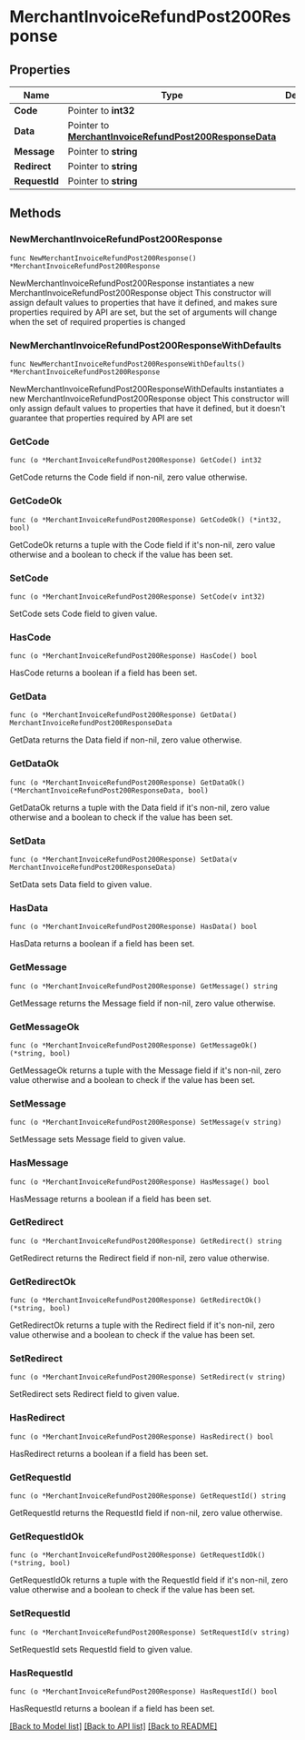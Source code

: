 # MerchantInvoiceRefundPost200Response

## Properties

Name | Type | Description | Notes
------------ | ------------- | ------------- | -------------
**Code** | Pointer to **int32** |  | [optional] 
**Data** | Pointer to [**MerchantInvoiceRefundPost200ResponseData**](MerchantInvoiceRefundPost200ResponseData.md) |  | [optional] 
**Message** | Pointer to **string** |  | [optional] 
**Redirect** | Pointer to **string** |  | [optional] 
**RequestId** | Pointer to **string** |  | [optional] 

## Methods

### NewMerchantInvoiceRefundPost200Response

`func NewMerchantInvoiceRefundPost200Response() *MerchantInvoiceRefundPost200Response`

NewMerchantInvoiceRefundPost200Response instantiates a new MerchantInvoiceRefundPost200Response object
This constructor will assign default values to properties that have it defined,
and makes sure properties required by API are set, but the set of arguments
will change when the set of required properties is changed

### NewMerchantInvoiceRefundPost200ResponseWithDefaults

`func NewMerchantInvoiceRefundPost200ResponseWithDefaults() *MerchantInvoiceRefundPost200Response`

NewMerchantInvoiceRefundPost200ResponseWithDefaults instantiates a new MerchantInvoiceRefundPost200Response object
This constructor will only assign default values to properties that have it defined,
but it doesn't guarantee that properties required by API are set

### GetCode

`func (o *MerchantInvoiceRefundPost200Response) GetCode() int32`

GetCode returns the Code field if non-nil, zero value otherwise.

### GetCodeOk

`func (o *MerchantInvoiceRefundPost200Response) GetCodeOk() (*int32, bool)`

GetCodeOk returns a tuple with the Code field if it's non-nil, zero value otherwise
and a boolean to check if the value has been set.

### SetCode

`func (o *MerchantInvoiceRefundPost200Response) SetCode(v int32)`

SetCode sets Code field to given value.

### HasCode

`func (o *MerchantInvoiceRefundPost200Response) HasCode() bool`

HasCode returns a boolean if a field has been set.

### GetData

`func (o *MerchantInvoiceRefundPost200Response) GetData() MerchantInvoiceRefundPost200ResponseData`

GetData returns the Data field if non-nil, zero value otherwise.

### GetDataOk

`func (o *MerchantInvoiceRefundPost200Response) GetDataOk() (*MerchantInvoiceRefundPost200ResponseData, bool)`

GetDataOk returns a tuple with the Data field if it's non-nil, zero value otherwise
and a boolean to check if the value has been set.

### SetData

`func (o *MerchantInvoiceRefundPost200Response) SetData(v MerchantInvoiceRefundPost200ResponseData)`

SetData sets Data field to given value.

### HasData

`func (o *MerchantInvoiceRefundPost200Response) HasData() bool`

HasData returns a boolean if a field has been set.

### GetMessage

`func (o *MerchantInvoiceRefundPost200Response) GetMessage() string`

GetMessage returns the Message field if non-nil, zero value otherwise.

### GetMessageOk

`func (o *MerchantInvoiceRefundPost200Response) GetMessageOk() (*string, bool)`

GetMessageOk returns a tuple with the Message field if it's non-nil, zero value otherwise
and a boolean to check if the value has been set.

### SetMessage

`func (o *MerchantInvoiceRefundPost200Response) SetMessage(v string)`

SetMessage sets Message field to given value.

### HasMessage

`func (o *MerchantInvoiceRefundPost200Response) HasMessage() bool`

HasMessage returns a boolean if a field has been set.

### GetRedirect

`func (o *MerchantInvoiceRefundPost200Response) GetRedirect() string`

GetRedirect returns the Redirect field if non-nil, zero value otherwise.

### GetRedirectOk

`func (o *MerchantInvoiceRefundPost200Response) GetRedirectOk() (*string, bool)`

GetRedirectOk returns a tuple with the Redirect field if it's non-nil, zero value otherwise
and a boolean to check if the value has been set.

### SetRedirect

`func (o *MerchantInvoiceRefundPost200Response) SetRedirect(v string)`

SetRedirect sets Redirect field to given value.

### HasRedirect

`func (o *MerchantInvoiceRefundPost200Response) HasRedirect() bool`

HasRedirect returns a boolean if a field has been set.

### GetRequestId

`func (o *MerchantInvoiceRefundPost200Response) GetRequestId() string`

GetRequestId returns the RequestId field if non-nil, zero value otherwise.

### GetRequestIdOk

`func (o *MerchantInvoiceRefundPost200Response) GetRequestIdOk() (*string, bool)`

GetRequestIdOk returns a tuple with the RequestId field if it's non-nil, zero value otherwise
and a boolean to check if the value has been set.

### SetRequestId

`func (o *MerchantInvoiceRefundPost200Response) SetRequestId(v string)`

SetRequestId sets RequestId field to given value.

### HasRequestId

`func (o *MerchantInvoiceRefundPost200Response) HasRequestId() bool`

HasRequestId returns a boolean if a field has been set.


[[Back to Model list]](../README.md#documentation-for-models) [[Back to API list]](../README.md#documentation-for-api-endpoints) [[Back to README]](../README.md)


